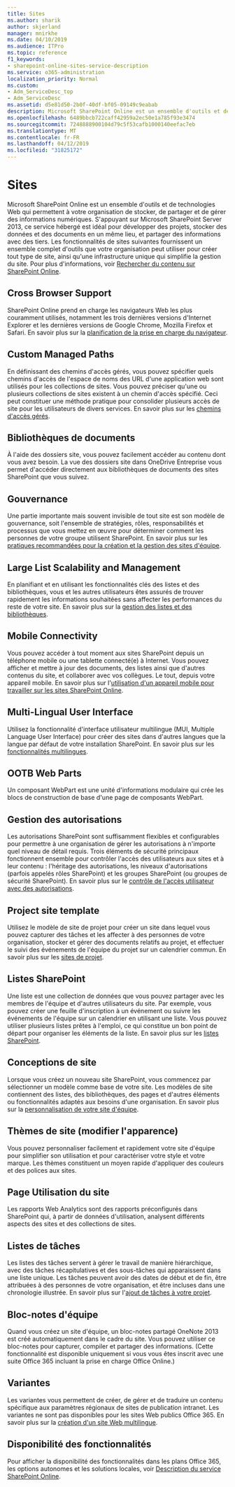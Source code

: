 ```yaml
---
title: Sites
ms.author: sharik
author: skjerland
manager: mnirkhe
ms.date: 04/10/2019
ms.audience: ITPro
ms.topic: reference
f1_keywords:
- sharepoint-online-sites-service-description
ms.service: o365-administration
localization_priority: Normal
ms.custom:
- Adm_ServiceDesc_top
- Adm_ServiceDesc
ms.assetid: d5e81d50-2b0f-40df-bf05-09149c9eabab
description: Microsoft SharePoint Online est un ensemble d'outils et de technologies Web qui permettent à votre organisation de stocker, de partager et de gérer des informations numériques. S'appuyant sur Microsoft SharePoint Server 2013, ce service hébergé est idéal pour développer des projets, stocker des données et des documents en un même lieu, et partager des informations avec des tiers. Les fonctionnalités de sites suivantes fournissent un ensemble complet d'outils que votre organisation peut utiliser pour créer tout type de site, ainsi qu'une infrastructure unique qui simplifie la gestion du site. Pour plus d'informations, voir Rechercher du contenu sur SharePoint Online.
ms.openlocfilehash: 6489bbcb722caff42959a2ec50e1a785f93e3474
ms.sourcegitcommit: 7248888900104d79c5f53cafb1000140eefac7eb
ms.translationtype: MT
ms.contentlocale: fr-FR
ms.lasthandoff: 04/12/2019
ms.locfileid: "31825172"
---
```

# <a name="sites"></a>Sites

Microsoft SharePoint Online est un ensemble d'outils et de technologies Web qui permettent à votre organisation de stocker, de partager et de gérer des informations numériques. S'appuyant sur Microsoft SharePoint Server 2013, ce service hébergé est idéal pour développer des projets, stocker des données et des documents en un même lieu, et partager des informations avec des tiers. Les fonctionnalités de sites suivantes fournissent un ensemble complet d'outils que votre organisation peut utiliser pour créer tout type de site, ainsi qu'une infrastructure unique qui simplifie la gestion du site. Pour plus d'informations, voir [Rechercher du contenu sur SharePoint Online](https://support.office.com/Article/Find-content-about-SharePoint-Online-0ff4f5c6-b8b3-4d6a-be9a-99e6dcb9a3b7).
  
## <a name="cross-browser-support"></a>Cross Browser Support
<a name="bkmk_CrossBrowserSupport"> </a>

SharePoint Online prend en charge les navigateurs Web les plus couramment utilisés, notamment les trois dernières versions d'Internet Explorer et les dernières versions de Google Chrome, Mozilla Firefox et Safari. En savoir plus sur la [planification de la prise en charge du navigateur](https://go.microsoft.com/fwlink/?LinkId=271048).
  
## <a name="custom-managed-paths"></a>Custom Managed Paths
<a name="bkmk_CustomManagedPaths"> </a>

En définissant des chemins d'accès gérés, vous pouvez spécifier quels chemins d'accès de l'espace de noms des URL d'une application web sont utilisés pour les collections de sites. Vous pouvez préciser qu'une ou plusieurs collections de sites existent à un chemin d'accès spécifié. Ceci peut constituer une méthode pratique pour consolider plusieurs accès de site pour les utilisateurs de divers services. En savoir plus sur les [chemins d'accès gérés](https://go.microsoft.com/fwlink/?LinkId=271049).
  
## <a name="document-libraries"></a>Bibliothèques de documents
<a name="bkmk_SiteFolders"> </a>

À l'aide des dossiers site, vous pouvez facilement accéder au contenu dont vous avez besoin. La vue des dossiers site dans OneDrive Entreprise vous permet d'accéder directement aux bibliothèques de documents des sites SharePoint que vous suivez. 
  
## <a name="governance"></a>Gouvernance
<a name="bkmk_Governance"> </a>

Une partie importante mais souvent invisible de tout site est son modèle de gouvernance, soit l'ensemble de stratégies, rôles, responsabilités et processus que vous mettez en œuvre pour déterminer comment les personnes de votre groupe utilisent SharePoint. En savoir plus sur les [pratiques recommandées pour la création et la gestion des sites d'équipe](https://go.microsoft.com/fwlink/?LinkId=271050).
  
## <a name="large-list-scalability-and-management"></a>Large List Scalability and Management
<a name="bkmk_LargeListScalabilityManagement"> </a>

En planifiant et en utilisant les fonctionnalités clés des listes et des bibliothèques, vous et les autres utilisateurs êtes assurés de trouver rapidement les informations souhaitées sans affecter les performances du reste de votre site. En savoir plus sur la [gestion des listes et des bibliothèques](https://go.microsoft.com/fwlink/?LinkId=271051).
  
## <a name="mobile-connectivity"></a>Mobile Connectivity
<a name="bkmk_MobileConnectivity"> </a>

Vous pouvez accéder à tout moment aux sites SharePoint depuis un téléphone mobile ou une tablette connecté(e) à Internet. Vous pouvez afficher et mettre à jour des documents, des listes ainsi que d'autres contenus du site, et collaborer avec vos collègues. Le tout, depuis votre appareil mobile. En savoir plus sur l'[utilisation d'un appareil mobile pour travailler sur les sites SharePoint Online](https://go.microsoft.com/fwlink/?LinkId=271052).
  
## <a name="multi-lingual-user-interface"></a>Multi-Lingual User Interface
<a name="bkmk_MultiLingualUserInterface"> </a>

Utilisez la fonctionnalité d'interface utilisateur multilingue (MUI, Multiple Language User Interface) pour créer des sites dans d'autres langues que la langue par défaut de votre installation SharePoint. En savoir plus sur les [fonctionnalités multilingues](https://go.microsoft.com/fwlink/?LinkId=271053).
  
## <a name="ootb-web-parts"></a>OOTB Web Parts
<a name="bkmk_OOTBWebParts"> </a>

Un composant WebPart est une unité d'informations modulaire qui crée les blocs de construction de base d'une page de composants WebPart.
  
## <a name="permissions-management"></a>Gestion des autorisations
<a name="bkmk_PermissionsManagement"> </a>

Les autorisations SharePoint sont suffisamment flexibles et configurables pour permettre à une organisation de gérer les autorisations à n'importe quel niveau de détail requis. Trois éléments de sécurité principaux fonctionnent ensemble pour contrôler l'accès des utilisateurs aux sites et à leur contenu : l'héritage des autorisations, les niveaux d'autorisations (parfois appelés rôles SharePoint) et les groupes SharePoint (ou groupes de sécurité SharePoint). En savoir plus sur le [contrôle de l'accès utilisateur avec des autorisations](https://go.microsoft.com/fwlink/?LinkId=271054).
  
## <a name="project-site-template"></a>Project site template
<a name="bkmk_Projectsitetemplate"> </a>

Utilisez le modèle de site de projet pour créer un site dans lequel vous pouvez capturer des tâches et les affecter à des personnes de votre organisation, stocker et gérer des documents relatifs au projet, et effectuer le suivi des événements de l'équipe du projet sur un calendrier commun. En savoir plus sur les [sites de projet](https://go.microsoft.com/fwlink/?LinkId=271228).
  
## <a name="sharepoint-lists"></a>Listes SharePoint
<a name="bkmk_SharePointLists"> </a>

Une liste est une collection de données que vous pouvez partager avec les membres de l'équipe et d'autres utilisateurs du site. Par exemple, vous pouvez créer une feuille d'inscription à un événement ou suivre les événements de l'équipe sur un calendrier en utilisant une liste. Vous pouvez utiliser plusieurs listes prêtes à l'emploi, ce qui constitue un bon point de départ pour organiser les éléments de la liste. En savoir plus sur les [listes SharePoint](https://go.microsoft.com/fwlink/?LinkId=271056).
  
## <a name="site-designs"></a>Conceptions de site
<a name="bkmk_Templates"> </a>

Lorsque vous créez un nouveau site SharePoint, vous commencez par sélectionner un modèle comme base de votre site. Les modèles de site contiennent des listes, des bibliothèques, des pages et d'autres éléments ou fonctionnalités adaptés aux besoins d'une organisation. En savoir plus sur la [personnalisation de votre site d'équipe](https://go.microsoft.com/fwlink/?LinkId=271058).
  
## <a name="site-themes-change-the-look"></a>Thèmes de site (modifier l'apparence)
<a name="bkmk_Themes"> </a>

Vous pouvez personnaliser facilement et rapidement votre site d'équipe pour simplifier son utilisation et pour caractériser votre style et votre marque. Les thèmes constituent un moyen rapide d'appliquer des couleurs et des polices aux sites.
  
## <a name="site-usage-page"></a>Page Utilisation du site
<a name="bkmk_UsageAnalytics"> </a>

Les rapports Web Analytics sont des rapports préconfigurés dans SharePoint qui, à partir de données d'utilisation, analysent différents aspects des sites et des collections de sites. 
  
## <a name="task-list"></a>Listes de tâches
<a name="bkmk_Tasklist"> </a>

Les listes des tâches servent à gérer le travail de manière hiérarchique, avec des tâches récapitulatives et des sous-tâches qui apparaissent dans une liste unique. Les tâches peuvent avoir des dates de début et de fin, être attribuées à des personnes de votre organisation, et être incluses dans une chronologie illustrée. En savoir plus sur l'[ajout de tâches à votre projet](https://go.microsoft.com/fwlink/?LinkId=271230).
  
## <a name="team-notebook"></a>Bloc-notes d'équipe
<a name="bkmk_TeamSiteNotebook"> </a>

Quand vous créez un site d'équipe, un bloc-notes partagé OneNote 2013 est créé automatiquement dans le cadre du site. Vous pouvez utiliser ce bloc-notes pour capturer, compiler et partager des informations. (Cette fonctionnalité est disponible uniquement si vous vous êtes inscrit avec une suite Office 365 incluant la prise en charge Office Online.)
  
## <a name="variations"></a>Variantes
<a name="bkmk_Variations"> </a>

Les variantes vous permettent de créer, de gérer et de traduire un contenu spécifique aux paramètres régionaux de sites de publication intranet. Les variantes ne sont pas disponibles pour les sites Web publics Office 365. En savoir plus sur la [création d'un site Web multilingue](https://go.microsoft.com/fwlink/?LinkId=272921).
  
## <a name="feature-availability"></a>Disponibilité des fonctionnalités
<a name="bkmk_Variations"> </a>

Pour afficher la disponibilité des fonctionnalités dans les plans Office 365, les options autonomes et les solutions locales, voir [Description du service SharePoint Online](sharepoint-online-service-description.md).
  

